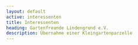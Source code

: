 ```yaml
---
layout: default
active: interessenten
title: Interessenten
heading: Gartenfreunde Lindengrund e.V.
description: Übernahme einer Kleingartenparzelle
---
```



